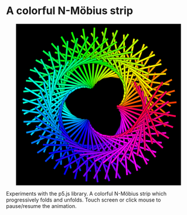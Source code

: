 # A colorful N-Möbius strip
<img style="margin:0px auto;display:block" src="/imgs/Sketch.png" alt="Responsive image" width=450>
<p></p>
Experiments with the p5.js library. A colorful N-Möbius strip which progressively folds and unfolds.
Touch screen or click mouse to pause/resume the animation.
